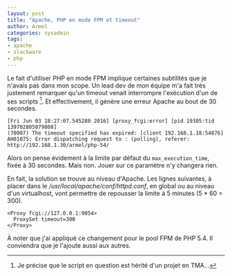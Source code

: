 ```yaml
---
layout: post
title: "Apache, PHP en mode FPM et timeout"
author: Armel
categories: sysadmin
tags:
- apache
- slackware
- php
---
```

Le fait d'utiliser PHP en mode FPM implique certaines subtilités que je n'avais pas dans mon scope.
Un lead dev de mon équipe m'a fait très justement remarquer qu'un timeout venait interrompre l'exécution d'un de ses scripts [^1]. 
Et effectivement, il génère une erreur Apache au bout de 30 secondes.

```
[Fri Jun 03 18:27:07.545288 2016] [proxy_fcgi:error] [pid 19305:tid 139702805079808]
(70007) The timeout specified has expired: [client 192.168.1.18:54876]
AH01075: Error dispatching request to : (polling), referer: http://192.168.1.30/armel/php-54/

```

Alors on pense évidement à la limite par défaut du `max_execution_time`, fixée à 30 secondes. Mais non. Jouer sur ce paramètre n'y changera rien.

En fait, la solution se trouve au niveau d'Apache. Les lignes suivantes, à placer dans le */usr/local/apache/conf/httpd.conf*, en global ou au niveau d'un virtualhost, vont permettre de repousser la limite à 5 minutes (5 * 60 = 300).

```
<Proxy fcgi://127.0.0.1:9054>
  ProxySet timeout=300
</Proxy>
```

À noter que j'ai appliqué ce changement pour le pool FPM de PHP 5.4. Il conviendra que je l'ajoute aussi aux autres.

[^1]: Je précise que le script en question est hérité d'un projet en TMA... 